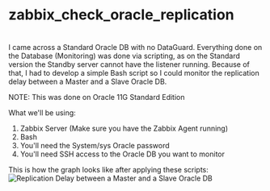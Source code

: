 #
# zabbix_check_oracle_replication
#

I came across a Standard Oracle DB with no DataGuard. Everything done on the Database (Monitoring) was done via scripting, as on the Standard version the Standby server cannot have the listener running.
Because of that, I had to develop a simple Bash script so I could monitor the replication delay between a Master and a Slave Oracle DB.

NOTE: This was done on Oracle 11G Standard Edition

What we'll be using:
1. Zabbix Server (Make sure you have the Zabbix Agent running)
2. Bash
3. You'll need the System/sys Oracle password
4. You'll need SSH access to the Oracle DB you want to monitor

This is how the graph looks like after applying these scripts:
![Replication Delay between a Master and a Slave Oracle DB](https://github.com/lpossamai/zabbix_check_oracle_replication/docs/images/db2_archive_log_photo.png)

